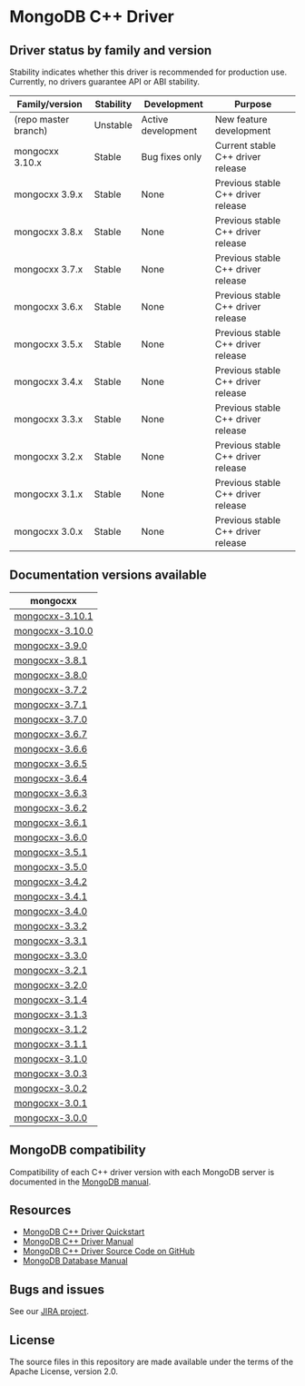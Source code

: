 # MongoDB C++ Driver

## Driver status by family and version

Stability indicates whether this driver is recommended for production use.
Currently, no drivers guarantee API or ABI stability.

| Family/version       | Stability | Development        | Purpose                            |
| -------------------- | --------- | ------------------ | ---------------------------------- |
| (repo master branch) | Unstable  | Active development | New feature development            |
| mongocxx 3.10.x      | Stable    | Bug fixes only     | Current stable C++ driver release  |
| mongocxx 3.9.x       | Stable    | None               | Previous stable C++ driver release  |
| mongocxx 3.8.x       | Stable    | None               | Previous stable C++ driver release |
| mongocxx 3.7.x       | Stable    | None               | Previous stable C++ driver release |
| mongocxx 3.6.x       | Stable    | None               | Previous stable C++ driver release |
| mongocxx 3.5.x       | Stable    | None               | Previous stable C++ driver release |
| mongocxx 3.4.x       | Stable    | None               | Previous stable C++ driver release |
| mongocxx 3.3.x       | Stable    | None               | Previous stable C++ driver release |
| mongocxx 3.2.x       | Stable    | None               | Previous stable C++ driver release |
| mongocxx 3.1.x       | Stable    | None               | Previous stable C++ driver release |
| mongocxx 3.0.x       | Stable    | None               | Previous stable C++ driver release |

## Documentation versions available

| mongocxx                             |
| ------------------------------------ |
| [mongocxx-3.10.1](../mongocxx-3.10.1)|
| [mongocxx-3.10.0](../mongocxx-3.10.0)|
| [mongocxx-3.9.0](../mongocxx-3.9.0)  |
| [mongocxx-3.8.1](../mongocxx-3.8.1)  |
| [mongocxx-3.8.0](../mongocxx-3.8.0)  |
| [mongocxx-3.7.2](../mongocxx-3.7.2)  |
| [mongocxx-3.7.1](../mongocxx-3.7.1)  |
| [mongocxx-3.7.0](../mongocxx-3.7.0)  |
| [mongocxx-3.6.7](../mongocxx-3.6.7)  |
| [mongocxx-3.6.6](../mongocxx-3.6.6)  |
| [mongocxx-3.6.5](../mongocxx-3.6.5)  |
| [mongocxx-3.6.4](../mongocxx-3.6.4)  |
| [mongocxx-3.6.3](../mongocxx-3.6.3)  |
| [mongocxx-3.6.2](../mongocxx-3.6.2)  |
| [mongocxx-3.6.1](../mongocxx-3.6.1)  |
| [mongocxx-3.6.0](../mongocxx-3.6.0)  |
| [mongocxx-3.5.1](../mongocxx-3.5.1)  |
| [mongocxx-3.5.0](../mongocxx-3.5.0)  |
| [mongocxx-3.4.2](../mongocxx-3.4.2)  |
| [mongocxx-3.4.1](../mongocxx-3.4.1)  |
| [mongocxx-3.4.0](../mongocxx-3.4.0)  |
| [mongocxx-3.3.2](../mongocxx-3.3.2)  |
| [mongocxx-3.3.1](../mongocxx-3.3.1)  |
| [mongocxx-3.3.0](../mongocxx-3.3.0)  |
| [mongocxx-3.2.1](../mongocxx-3.2.1)  |
| [mongocxx-3.2.0](../mongocxx-3.2.0)  |
| [mongocxx-3.1.4](../mongocxx-3.1.4/) |
| [mongocxx-3.1.3](../mongocxx-3.1.3/) |
| [mongocxx-3.1.2](../mongocxx-3.1.2/) |
| [mongocxx-3.1.1](../mongocxx-3.1.1/) |
| [mongocxx-3.1.0](../mongocxx-3.1.0/) |
| [mongocxx-3.0.3](../mongocxx-3.0.3/) |
| [mongocxx-3.0.2](../mongocxx-3.0.2/) |
| [mongocxx-3.0.1](../mongocxx-3.0.1/) |
| [mongocxx-3.0.0](../mongocxx-3.0.0/) |

## MongoDB compatibility

Compatibility of each C++ driver version with each MongoDB server is documented in the [MongoDB manual](https://www.mongodb.com/docs/drivers/cxx#mongodb-compatibility).

## Resources

* [MongoDB C++ Driver Quickstart](https://mongocxx.org/mongocxx-v3/tutorial/)
* [MongoDB C++ Driver Manual](https://mongocxx.org/)
* [MongoDB C++ Driver Source Code on GitHub](https://github.com/mongodb/mongo-cxx-driver)
* [MongoDB Database Manual](https://www.mongodb.com/docs/manual/)

## Bugs and issues

See our [JIRA project](https://jira.mongodb.com/browse/CXX).

## License

The source files in this repository are made available under the terms of
the Apache License, version 2.0.

